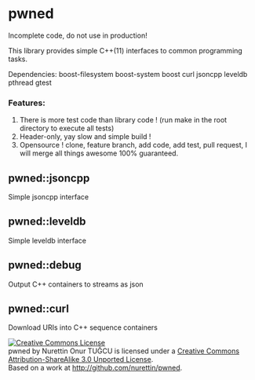 # pwned

Incomplete code, do not use in production!

This library provides simple C++(11) interfaces to common programming tasks.

Dependencies: boost-filesystem boost-system boost curl jsoncpp leveldb pthread gtest

### Features:

1. There is more test code than library code ! (run make in the root directory to execute all tests)
2. Header-only, yay slow and simple build !
3. Opensource ! clone, feature branch, add code, add test, pull request, I will merge all things awesome 100% guaranteed.

## pwned::jsoncpp

Simple jsoncpp interface

## pwned::leveldb

Simple leveldb interface

## pwned::debug

Output C++ containers to streams as json

## pwned::curl

Download URIs into C++ sequence containers

<a rel="license" href="http://creativecommons.org/licenses/by-sa/3.0/deed.en_US"><img alt="Creative Commons License" style="border-width:0" src="http://i.creativecommons.org/l/by-sa/3.0/88x31.png" /></a><br /><span xmlns:dct="http://purl.org/dc/terms/" property="dct:title">pwned</span> by <span xmlns:cc="http://creativecommons.org/ns#" property="cc:attributionName">Nurettin Onur TUĞCU</span> is licensed under a <a rel="license" href="http://creativecommons.org/licenses/by-sa/3.0/deed.en_US">Creative Commons Attribution-ShareAlike 3.0 Unported License</a>.<br />Based on a work at <a xmlns:dct="http://purl.org/dc/terms/" href="http://github.com/nurettin/pwned" rel="dct:source">http://github.com/nurettin/pwned</a>.
